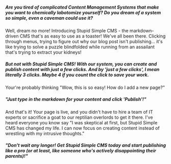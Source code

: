 
##### Are you tired of complicated Content Management Systems that make you want to chemically labotomize yourself? Do you dream of a system so simple, even a caveman could use it?

Well, dream no more! Introducing Stupid Simple CMS - the markdown-driven CMS that's as easy to use as a toaster!
We've all been there. Clicking through menus, trying to figure out why our blog post isn't publishing... it's like trying to solve a puzzle blindfolded while running from an assailant that's trying to extract your kidneys!


##### But not with Stupid Simple CMS! With our system, you can create and publish content with just a few clicks. And by 'just a few clicks', I mean literally 3 clicks. Maybe 4 if you count the click to save your work.

Your're probably thinking "Wow, this is so easy! How do I add a new page?"


##### "Just type in the markdown for your content and click 'Publish'!"

And that's it! Your page is live, and you didn't have to hire a team of IT experts or sacrifice a goat to our reptilian overlords to get it there.
I've heard everyone you know say "I was skeptical at first, but Stupid Simple CMS has changed my life. I can now focus on creating content instead of wrestling with my intrusive thoughts."


##### "Don't wait any longer! Get Stupid Simple CMS today and start publishing like a pro (or at least, like someone who's actively disappointing their parents)!"
